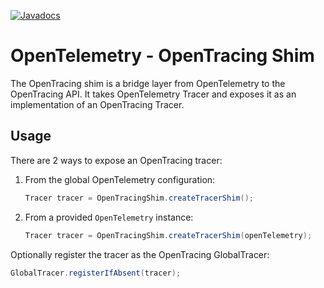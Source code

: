 [![Javadocs][javadoc-image]][javadoc-url]
# OpenTelemetry - OpenTracing Shim
The OpenTracing shim is a bridge layer from OpenTelemetry to the OpenTracing API.
It takes OpenTelemetry Tracer and exposes it as an implementation of an OpenTracing Tracer.

## Usage

There are 2 ways to expose an OpenTracing tracer: 
1. From the global OpenTelemetry configuration: 
    ```java
    Tracer tracer = OpenTracingShim.createTracerShim();
    ```
1. From a provided `OpenTelemetry` instance:
    ```java
    Tracer tracer = OpenTracingShim.createTracerShim(openTelemetry);
    ```

Optionally register the tracer as the OpenTracing GlobalTracer:
```java
GlobalTracer.registerIfAbsent(tracer);
```

[javadoc-image]: https://www.javadoc.io/badge/io.opentelemetry/opentelemetry-opentracing-shim.svg
[javadoc-url]: https://www.javadoc.io/doc/io.opentelemetry/opentelemetry-opentracing-shim
